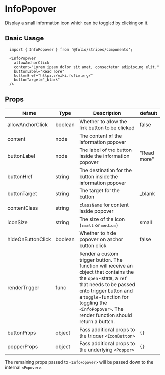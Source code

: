 # InfoPopover
Display a small information icon which can be toggled by clicking on it.

## Basic Usage
```
  import { InfoPopover } from '@folio/stripes/components';

  <InfoPopover
    allowAnchorClick
    content="Lorem ipsum dolor sit amet, consectetur adipiscing elit."
    buttonLabel="Read more"
    buttonHref="https://wiki.folio.org/"
    buttonTarget="_blank"
  />
```
## Props
Name | Type | Description | default
-- | -- | -- | --
allowAnchorClick | boolean | Whether to allow the link button to be clicked | false
content | node | The content of the information popover |
buttonLabel | node | The label of the button inside the information popover | "Read more"
buttonHref | string | The destination for the button inside the information popover |
buttonTarget | string | The target for the button | _blank
contentClass | string | `className` for content inside popover |
iconSize | string | The size of the icon (`small` or `medium`) | small
hideOnButtonClick | boolean | Whether to hide popover on anchor button click | false
renderTrigger | func | Render a custom trigger button. The function will receive an object that contains the the `open`-state, a `ref` that needs to be passed onto trigger button and a `toggle`-function for toggling the `<InfoPopover>`. The render function should return a button. |
buttonProps | object | Pass additional props to the trigger `<IconButton>` | `{}`
popperProps | object | Pass additional props to the underlying `<Popper>` | `{}`

The remaining props passed to `<InfoPopover>` will be passed down to the internal `<Popover>`.
